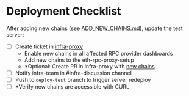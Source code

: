 # Deployment Checklist

After adding new chains (see [ADD_NEW_CHAINS.md](ADD_NEW_CHAINS.md)), update the test server:

- [ ] Create ticket in [infra-proxy](https://github.com/status-im/infra-proxy)
   - Enable new chains in all affected RPC provider dashboards 
   - Add new chains to the eth-rpc-proxy-setup
   - *Optional: Create PR in infra-proxy with [new chains](@https://github.com/status-im/infra-proxy/blob/643054f1c2359a7ac02202f1f9d3cf6ec9e4af87/ansible/roles/eth-rpc-proxy-setup/tasks/setup.yml#L30)
- [ ] Notify infra-team in #infra-discussion channel
- [ ] Push to `deploy-test` branch to trigger server redeploy
- [ ] *Verify new chains are accessible with CURL 